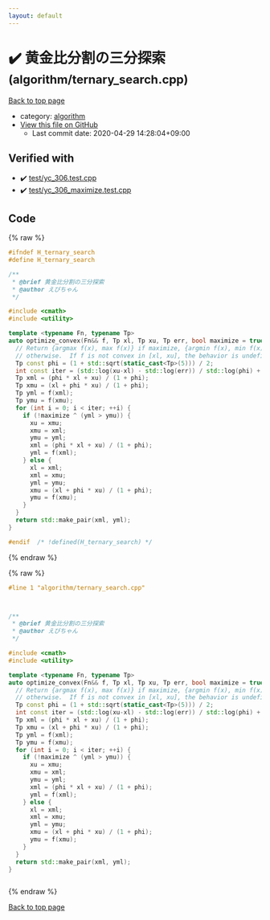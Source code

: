 ```yaml
---
layout: default
---
```


<!-- mathjax config similar to math.stackexchange -->
<script type="text/javascript" async
  src="https://cdnjs.cloudflare.com/ajax/libs/mathjax/2.7.5/MathJax.js?config=TeX-MML-AM_CHTML">
</script>
<script type="text/x-mathjax-config">
  MathJax.Hub.Config({
    TeX: { equationNumbers: { autoNumber: "AMS" }},
    tex2jax: {
      inlineMath: [ ['$','$'] ],
      processEscapes: true
    },
    "HTML-CSS": { matchFontHeight: false },
    displayAlign: "left",
    displayIndent: "2em"
  });
</script>

<script type="text/javascript" src="https://cdnjs.cloudflare.com/ajax/libs/jquery/3.4.1/jquery.min.js"></script>
<script src="https://cdn.jsdelivr.net/npm/jquery-balloon-js@1.1.2/jquery.balloon.min.js" integrity="sha256-ZEYs9VrgAeNuPvs15E39OsyOJaIkXEEt10fzxJ20+2I=" crossorigin="anonymous"></script>
<script type="text/javascript" src="../../assets/js/copy-button.js"></script>
<link rel="stylesheet" href="../../assets/css/copy-button.css" />


# :heavy_check_mark: 黄金比分割の三分探索 <small>(algorithm/ternary_search.cpp)</small>

<a href="../../index.html">Back to top page</a>

* category: <a href="../../index.html#ed469618898d75b149e5c7c4b6a1c415">algorithm</a>
* <a href="{{ site.github.repository_url }}/blob/master/algorithm/ternary_search.cpp">View this file on GitHub</a>
    - Last commit date: 2020-04-29 14:28:04+09:00




## Verified with

* :heavy_check_mark: <a href="../../verify/test/yc_306.test.cpp.html">test/yc_306.test.cpp</a>
* :heavy_check_mark: <a href="../../verify/test/yc_306_maximize.test.cpp.html">test/yc_306_maximize.test.cpp</a>


## Code

<a id="unbundled"></a>
{% raw %}
```cpp
#ifndef H_ternary_search
#define H_ternary_search

/**
 * @brief 黄金比分割の三分探索
 * @author えびちゃん
 */

#include <cmath>
#include <utility>

template <typename Fn, typename Tp>
auto optimize_convex(Fn&& f, Tp xl, Tp xu, Tp err, bool maximize = true) {
  // Return {argmax f(x), max f(x)} if maximize, {argmin f(x), min f(x)}
  // otherwise.  If f is not convex in [xl, xu], the behavior is undefined.
  Tp const phi = (1 + std::sqrt(static_cast<Tp>(5))) / 2;
  int const iter = (std::log(xu-xl) - std::log(err)) / std::log(phi) + 1;
  Tp xml = (phi * xl + xu) / (1 + phi);
  Tp xmu = (xl + phi * xu) / (1 + phi);
  Tp yml = f(xml);
  Tp ymu = f(xmu);
  for (int i = 0; i < iter; ++i) {
    if (!maximize ^ (yml > ymu)) {
      xu = xmu;
      xmu = xml;
      ymu = yml;
      xml = (phi * xl + xu) / (1 + phi);
      yml = f(xml);
    } else {
      xl = xml;
      xml = xmu;
      yml = ymu;
      xmu = (xl + phi * xu) / (1 + phi);
      ymu = f(xmu);
    }
  }
  return std::make_pair(xml, yml);
}

#endif  /* !defined(H_ternary_search) */

```
{% endraw %}

<a id="bundled"></a>
{% raw %}
```cpp
#line 1 "algorithm/ternary_search.cpp"



/**
 * @brief 黄金比分割の三分探索
 * @author えびちゃん
 */

#include <cmath>
#include <utility>

template <typename Fn, typename Tp>
auto optimize_convex(Fn&& f, Tp xl, Tp xu, Tp err, bool maximize = true) {
  // Return {argmax f(x), max f(x)} if maximize, {argmin f(x), min f(x)}
  // otherwise.  If f is not convex in [xl, xu], the behavior is undefined.
  Tp const phi = (1 + std::sqrt(static_cast<Tp>(5))) / 2;
  int const iter = (std::log(xu-xl) - std::log(err)) / std::log(phi) + 1;
  Tp xml = (phi * xl + xu) / (1 + phi);
  Tp xmu = (xl + phi * xu) / (1 + phi);
  Tp yml = f(xml);
  Tp ymu = f(xmu);
  for (int i = 0; i < iter; ++i) {
    if (!maximize ^ (yml > ymu)) {
      xu = xmu;
      xmu = xml;
      ymu = yml;
      xml = (phi * xl + xu) / (1 + phi);
      yml = f(xml);
    } else {
      xl = xml;
      xml = xmu;
      yml = ymu;
      xmu = (xl + phi * xu) / (1 + phi);
      ymu = f(xmu);
    }
  }
  return std::make_pair(xml, yml);
}



```
{% endraw %}

<a href="../../index.html">Back to top page</a>

